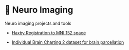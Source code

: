 # 🧠 Neuro Imaging
Neuro imaging projects and tools

- [Haxby Registration to MNI 152 space](/haxby-registration)

- [Individual Brain Charting 2 dataset for brain parcellation](/ibc-dataset-parcellation)

